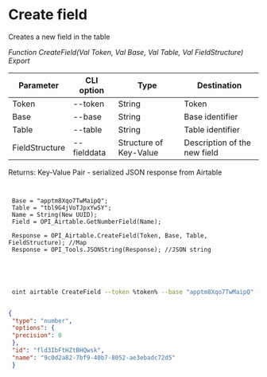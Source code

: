 ﻿---
sidebar_position: 1
---

# Create field
 Creates a new field in the table


*Function CreateField(Val Token, Val Base, Val Table, Val FieldStructure) Export*

 | Parameter | CLI option | Type | Destination |
 |-|-|-|-|
 | Token | --token | String | Token |
 | Base | --base | String | Base identifier |
 | Table | --table | String | Table identifier |
 | FieldStructure | --fielddata | Structure of Key-Value | Description of the new field |

 
 Returns: Key-Value Pair - serialized JSON response from Airtable

```bsl title="Code example"
	
 
 Base = "apptm8Xqo7TwMaipQ";
 Table = "tbl9G4jVoTJpxYwSY";
 Name = String(New UUID);
 Field = OPI_Airtable.GetNumberField(Name);
 
 Response = OPI_Airtable.CreateField(Token, Base, Table, FieldStructure); //Map
 Response = OPI_Tools.JSONString(Response); //JSON string
 

	
```

```sh title="CLI command example"
 
 oint airtable CreateField --token %token% --base "apptm8Xqo7TwMaipQ" --table "tbl9G4jVoTJpxYwSY" --fielddata %fielddata%

```


```json title="Result"

{
 "type": "number",
 "options": {
 "precision": 0
 },
 "id": "fld3IbFtHZtBHQwsk",
 "name": "9c0d2a82-7bf9-40b7-8052-ae3ebadc72d5"
 }

```
